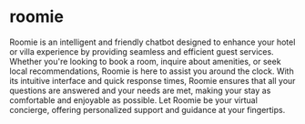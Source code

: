 # roomie

Roomie is an intelligent and friendly chatbot designed to enhance your hotel or villa experience by providing seamless and efficient guest services. Whether you're looking to book a room, inquire about amenities, or seek local recommendations, Roomie is here to assist you around the clock. With its intuitive interface and quick response times, Roomie ensures that all your questions are answered and your needs are met, making your stay as comfortable and enjoyable as possible. Let Roomie be your virtual concierge, offering personalized support and guidance at your fingertips.
